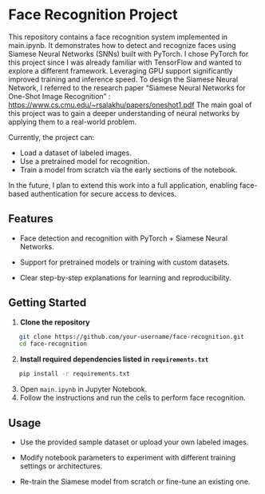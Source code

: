 # Face Recognition Project

This repository contains a face recognition system implemented in main.ipynb.
It demonstrates how to detect and recognize faces using Siamese Neural Networks (SNNs) built with PyTorch.
I chose PyTorch for this project since I was already familiar with TensorFlow and wanted to explore a different framework. Leveraging GPU support significantly improved training and inference speed.
To design the Siamese Neural Network, I referred to the research paper “Siamese Neural Networks for One-Shot Image Recognition” : https://www.cs.cmu.edu/~rsalakhu/papers/oneshot1.pdf
The main goal of this project was to gain a deeper understanding of neural networks by applying them to a real-world problem.

Currently, the project can:
- Load a dataset of labeled images.
- Use a pretrained model for recognition.
- Train a model from scratch via the early sections of the notebook.

In the future, I plan to extend this work into a full application, enabling face-based authentication for secure access to devices.


## Features

- Face detection and recognition with PyTorch + Siamese Neural Networks.

- Support for pretrained models or training with custom datasets.

- Clear step-by-step explanations for learning and reproducibility.

## Getting Started

1. **Clone the repository**  
```bash
   git clone https://github.com/your-username/face-recognition.git
   cd face-recognition
```
2. **Install required dependencies listed in `requirements.txt`**
```bash
   pip install -r requirements.txt
```
3. Open `main.ipynb` in Jupyter Notebook.
4. Follow the instructions and run the cells to perform face recognition.

## Usage

- Use the provided sample dataset or upload your own labeled images.

- Modify notebook parameters to experiment with different training settings or architectures.

- Re-train the Siamese model from scratch or fine-tune an existing one.